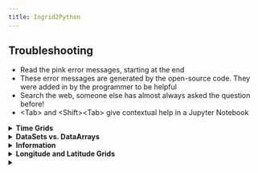 ```yaml
---
title: Ingrid2Python
---
```


## Troubleshooting

- Read the pink error messages, starting at the end
- These error messages are generated by the open-source code. They were added in by the programmer to be helpful
- Search the web, someone else has almost always asked the question before!
- \<Tab\> and \<Shift\>\<Tab\> give contextual help in a Jupyter Notebook

<details> <summary><b>Time Grids</b></summary> <p>  
  
If your dataset, `ds`, is giving trouble with the time grid, `time`,  (as happens frequently), just replace it by a `datetime64` time grid.
  
So here is my crude recipe to replace troublesome time grids with time-centered `datetime64`. Note that there are many variations of frequencies, so please check your time grid after replacement and adjust the recipe accordingly.
  
```
# Replace native time grid by new grid, centered in time
ds=xr.open_dataset('test.nc').resample(time='A').mean()

freq = xr.infer_freq(ds.time)
print(freq)
time = ds['time'] = pd.date_range(str(ds.time.values[0]), periods=len(ds.time), freq=freq)
if 'D' in freq:
    ds['time'] = time.shift(12, freq='H') 
elif 'M' in freq:   
    ds['time'] = time.shift(15, freq='D') 
elif 'A' in freq:
    ds['time'] = time.shift(6, freq='M') 
ds.time  

```
</p> </details> 

<details> <summary><b>DataSets vs. DataArrays</b></summary> <p>  
  
- An `xarray DataSet` contains `xarray DataArrays`.  Each DataArray usually corresponds to what we think of as one variable. A good convention, so you remember which you are dealing with, is to call Datasets: `ds_{name}` and DataArrays: `da_{name}`. 
- You cannot plot a Dataset, only a DataArray. A pink error results: 
  
<p align="center"><img src="../assets/imgs/ValueError.png"></p>
  
- You can combine DataArrays in one Dataset
- You can convert a DataArray into a Dataset - if the DataArray doesn't know the name of the variable, you can specify it.
  
For our usual example:

    
```
url = 'http://kage.ldeo.columbia.edu:81/SOURCES/.LOCAL/.sst.mon.mean.nc/.sst/dods'
ds = xr.open_dataset(url)
da = ds.sst
ds_new = da.to_dataset(name='sst')
```
  
</p> </details> 

<details> <summary><b>Information</b></summary> <p>  
    
```
import xarray as xr
# Print version of a package
print(xr.__version__)
  
url = 'http://kage.ldeo.columbia.edu:81/SOURCES/.LOCAL/.sst.mon.mean.nc/.sst/dods'
ds = xr.open_dataset(url)  
# Print version of a package
print(ds.info())
  
# print size of dataset in megabytes
print(ds.nbytes/1e6,'M')
  
# print names and sizes of dimensions
print(ds.dims)
```
  
</p> </details> 

[//]: # (This is the beginning.)  

<details> <summary><b>Longitude and Latitude Grids</b></summary> <p>  
Many difficulties arise when the Longitude grid is [-180,180] and a calculation requires [0,360] or when
  the Latitude grid is North to South instead of South to North.  These are simple problems which can be easily fixed.
  
```
# Switch North to South 
ds = ds.sortby('lat')
  
# Longitude [-180,180] to [0,360]
ds.coords['lon'] = np.mod(ds['lon'], 360)
ds = ds.reindex({ 'lon' : np.sort(ds['lon'])})
```
  
</p> </details> 

[//]: # (This is the end.)  

[//]: # (This is the beginning.)  

<details> <summary><b></b></summary> <p>  
    
```


```
  
</p> </details> 

[//]: # (This is the end.)  


